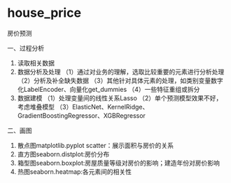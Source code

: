 # house_price
房价预测

一、过程分析

1. 读取相关数据
2. 数据分析及处理
（1）通过对业务的理解，选取比较重要的元素进行分析处理
（2）分析及补全缺失数据
（3）其他针对具体元素的处理，如类别变量数字化LabelEncoder、向量化get_dummies
（4）一些特征重组或拆分
3. 数据建模
（1）处理变量间的线性关系Lasso
（2）单个预测模型效果不好，考虑堆叠模型
（3）ElasticNet、KernelRidge、GradientBoostingRegressor、XGBRegressor

二、画图
1. 散点图matplotlib.pyplot scatter：展示面积与房价的关系
2. 直方图seaborn.distplot:房价分布
3. 箱型图seaborn.boxplot:房屋质量等级对房价的影响；建造年份对房价影响
4. 热图seaborn.heatmap:各元素间的相关性
